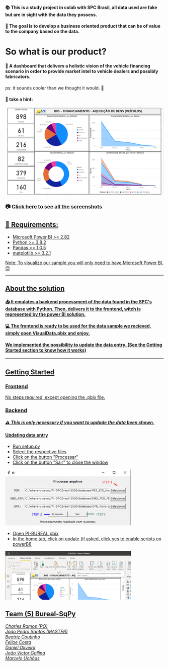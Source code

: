 

#### :books: This is a study project in colab with SPC Brasil, all data used are fake but are in sight with the data they possess.
#### :running: The goal is to develop a business oriented product that can be of value to the company based on the data.
# So what is our product?
#### :pushpin: A dashboard that delivers a holistic vision of the vehicle financing scenario in order to provide market intel to vehicle dealers and possibly fabricators.
ps: it sounds cooler than we thought it would. 🤭
#### :mag_right: take a hint:
<img src="screenshots/frontend/dashboard.png" width="700px" />

### :camera: <a href="SCREENSHOTS.md"> Click here to see all the screenshots

## :electric_plug: Requirements:
- Microsoft Power BI >= 2.82
- Python >= 3.8.2
- Pandas >= 1.0.5
- matplotlib >= 3.2.1

Note: To visualize our sample you will only need to have Microsoft Power BI. :blush:

<hr />

## About the solution

#### 📤 It emulates a backend processment of the data found in the SPC's database with Python. Then, delivers it to the frontend, witch is represented by the power BI solution.

#### 💻 The frontend is ready to be used for the data sample we recieved, simply open VisualData.pbix and enjoy. 

#### We implemented the possibility to update the data entry. (See the Getting Started section to know how it works)
<hr />

## Getting Started

### Frontend

No steps required, except opening the .pbix file.

### Backend

##### :warning: This is only necessary if you want to updade the data been shown.

#### Updating data entry
  
- Run setup.py
- Select the respective files
- Click on the button "Processar"
- Click on the button "Sair" to close the window
<img src="screenshots/getting-started/setup.png" width=400px>

- Open PI-BUREAL.pbix
- In the home tab, click on update (if asked, click yes to enable scripts on powerBI)
<img src="screenshots/getting-started/frontend.png" width=400px>


## Team (5) Bureal-SqPy 
[*Charles Ramos (PO)*](https://github.com/charles-ramos)      
[*João Pedro Santos (MASTER)*](https://github.com/QuodJP)      
[*Beatriz Coutinho*](https://github.com/bibiacoutinho)      
[*Felipe Costa*](https://github.com/fcostafelipe)      
[*Daniel Oliveira*](https://github.com/danielsantosoliveira)                                                                           
[*João Victor Gallina*](https://github.com/JVMedeiros)                                                                                 
[*Marcelo Uchôas*](https://github.com/marcelouchoas)
